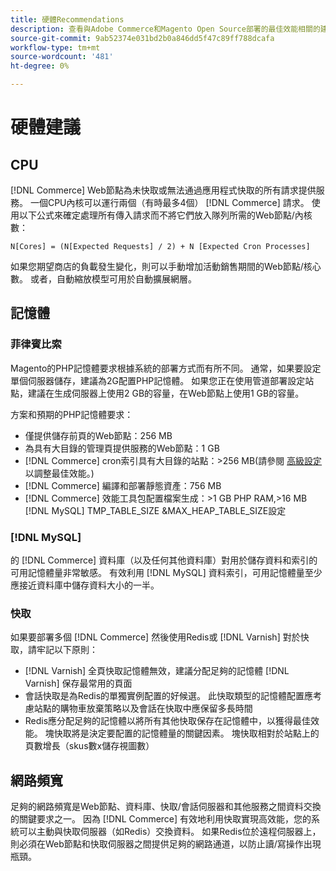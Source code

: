 ```yaml
---
title: 硬體Recommendations
description: 查看與Adobe Commerce和Magento Open Source部署的最佳效能相關的建議硬體清單。
source-git-commit: 9ab52374e031bd2b0a846dd5f47c89ff788dcafa
workflow-type: tm+mt
source-wordcount: '481'
ht-degree: 0%

---
```



# 硬體建議

## CPU

[!DNL Commerce] Web節點為未快取或無法通過應用程式快取的所有請求提供服務。 一個CPU內核可以運行兩個（有時最多4個） [!DNL Commerce] 請求。 使用以下公式來確定處理所有傳入請求而不將它們放入隊列所需的Web節點/內核數：

```
N[Cores] = (N[Expected Requests] / 2) + N [Expected Cron Processes]
```

如果您期望商店的負載發生變化，則可以手動增加活動銷售期間的Web節點/核心數。 或者，自動縮放模型可用於自動擴展網層。

## 記憶體

### 菲律賓比索

Magento的PHP記憶體要求根據系統的部署方式而有所不同。  通常，如果要設定單個伺服器儲存，建議為2G配置PHP記憶體。  如果您正在使用管道部署設定站點，建議在生成伺服器上使用2 GB的容量，在Web節點上使用1 GB的容量。

方案和預期的PHP記憶體要求：

* 僅提供儲存前頁的Web節點：256 MB
* 為具有大目錄的管理頁提供服務的Web節點：1 GB
* [!DNL Commerce] cron索引具有大目錄的站點：>256 MB(請參閱 [高級設定](https://devdocs.magento.com/guides/v2.4/performance-best-practices/advanced-setup.html) 以調整最佳效能。)
* [!DNL Commerce] 編譯和部署靜態資產：756 MB
* [!DNL Commerce] 效能工具包配置檔案生成：>1 GB PHP RAM,>16 MB [!DNL MySQL] TMP_TABLE_SIZE &amp;MAX_HEAP_TABLE_SIZE設定

### [!DNL MySQL]

的 [!DNL Commerce] 資料庫（以及任何其他資料庫）對用於儲存資料和索引的可用記憶體量非常敏感。 有效利用 [!DNL MySQL] 資料索引，可用記憶體量至少應接近資料庫中儲存資料大小的一半。

### 快取

如果要部署多個 [!DNL Commerce] 然後使用Redis或 [!DNL Varnish] 對於快取，請牢記以下原則：

* [!DNL Varnish] 全頁快取記憶體無效，建議分配足夠的記憶體 [!DNL Varnish] 保存最常用的頁面
* 會話快取是為Redis的單獨實例配置的好候選。  此快取類型的記憶體配置應考慮站點的購物車放棄策略以及會話在快取中應保留多長時間
* Redis應分配足夠的記憶體以將所有其他快取保存在記憶體中，以獲得最佳效能。  塊快取將是決定要配置的記憶體量的關鍵因素。  塊快取相對於站點上的頁數增長（skus數x儲存視圖數）

## 網路頻寬

足夠的網路頻寬是Web節點、資料庫、快取/會話伺服器和其他服務之間資料交換的關鍵要求之一。 因為 [!DNL Commerce] 有效地利用快取實現高效能，您的系統可以主動與快取伺服器（如Redis）交換資料。 如果Redis位於遠程伺服器上，則必須在Web節點和快取伺服器之間提供足夠的網路通道，以防止讀/寫操作出現瓶頸。
